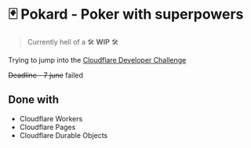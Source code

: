 # 🃏 Pokard - Poker with superpowers

> Currently hell of a 🛠 __WIP__ 🛠

Trying to jump into the [Cloudflare Developer Challenge](https://challenge.developers.cloudflare.com/)

~~Deadline - 7 june~~ failed

## Done with

- Cloudflare Workers
- Cloudflare Pages
- Cloudflare Durable Objects
